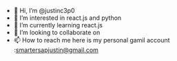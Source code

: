 - 👋 Hi, I’m @justinc3p0
- 👀 I’m interested in react.js and python
- 🌱 I’m currently learning react.js
- 💞️ I’m looking to collaborate on 
- 📫 How to reach me      here is my personal gamil account :smartersapjustin@gmail.com

<!---
justinc3p0/justinc3p0 is a ✨ special ✨ repository because its `README.md` (this file) appears on your GitHub profile.
You can click the Preview link to take a look at your changes.
--->
